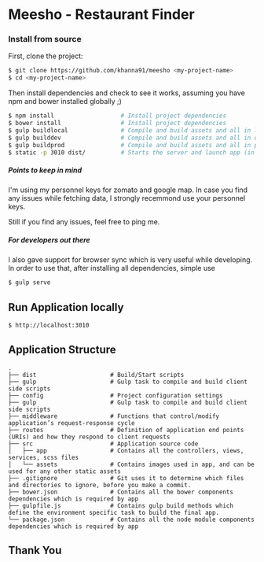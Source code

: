 Meesho - Restaurant Finder
==========================

### Install from source

First, clone the project:

```bash
$ git clone https://github.com/khanna91/meesho <my-project-name>
$ cd <my-project-name>
```

Then install dependencies and check to see it works, assuming you have npm and bower installed globally ;)

```bash
$ npm install                   # Install project dependencies
$ bower install                 # Install project dependencies
$ gulp buildlocal               # Compile and build assets and all in local mode
$ gulp builddev                 # Compile and build assets and all in dev mode
$ gulp buildprod                # Compile and build assets and all in prod mode
$ static -p 3010 dist/          # Starts the server and launch app (in case, you find any error please install node-static globally)
```

##### Points to keep in mind
I'm using my personnel keys for zomato and google map. In case you find any issues while fetching data, I strongly recemmond use your personnel keys.

Still if you find any issues, feel free to ping me.

##### For developers out there
I also gave support for browser sync which is very useful while developing. In order to use that, after installing all dependencies, simple use

```bash
$ gulp serve
```

## Run Application locally

```bash
$ http://localhost:3010
```

## Application Structure

```
.
├── dist                     # Build/Start scripts
├── gulp                     # Gulp task to compile and build client side scripts
├── config                   # Project configuration settings
├── gulp                     # Gulp task to compile and build client side scripts
├── middleware               # Functions that control/modify application’s request-response cycle
├── routes                   # Definition of application end points (URIs) and how they respond to client requests
├── src                      # Application source code
│   ├── app                  # Contains all the controllers, views, services, scss files
│   └── assets               # Contains images used in app, and can be used for any other static assets
├── .gitignore               # Git uses it to determine which files and directories to ignore, before you make a commit.
├── bower.json               # Contains all the bower components dependencies which is required by app
├── gulpfile.js              # Contains gulp build methods which define the environment specific task to build the final app.
└── package.json             # Contains all the node module components dependencies which is required by app
```

## Thank You
